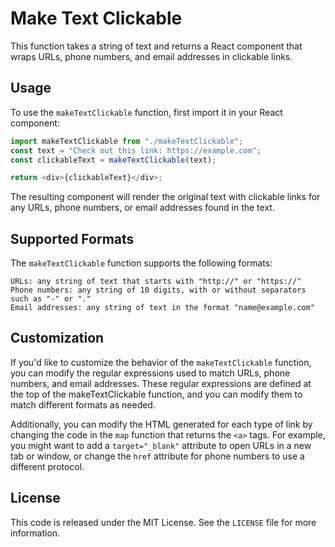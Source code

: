 <!-- @format -->

# Make Text Clickable

This function takes a string of text and returns a React component that wraps URLs, phone numbers, and email addresses in clickable links.

## Usage

To use the `makeTextClickable` function, first import it in your React component:

```javascript
import makeTextClickable from "./makeTextClickable";
const text = "Check out this link: https://example.com";
const clickableText = makeTextClickable(text);

return <div>{clickableText}</div>;
```

The resulting component will render the original text with clickable links for any URLs, phone numbers, or email addresses found in the text.

## Supported Formats

The `makeTextClickable` function supports the following formats:

    URLs: any string of text that starts with "http://" or "https://"
    Phone numbers: any string of 10 digits, with or without separators such as "-" or "."
    Email addresses: any string of text in the format "name@example.com"

## Customization

If you'd like to customize the behavior of the `makeTextClickable` function, you can modify the regular expressions used to match URLs, phone numbers, and email addresses. These regular expressions are defined at the top of the makeTextClickable function, and you can modify them to match different formats as needed.

Additionally, you can modify the HTML generated for each type of link by changing the code in the `map` function that returns the `<a>` tags. For example, you might want to add a `target="_blank"` attribute to open URLs in a new tab or window, or change the `href` attribute for phone numbers to use a different protocol.

## License

This code is released under the MIT License. See the `LICENSE` file for more information.
